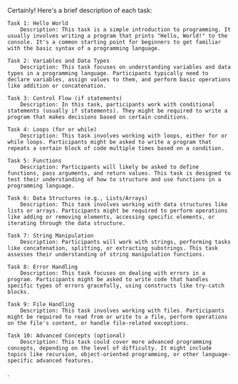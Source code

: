 Certainly! Here's a brief description of each task:

    Task 1: Hello World
        Description: This task is a simple introduction to programming. It usually involves writing a program that prints "Hello, World!" to the console. It's a common starting point for beginners to get familiar with the basic syntax of a programming language.

    Task 2: Variables and Data Types
        Description: This task focuses on understanding variables and data types in a programming language. Participants typically need to declare variables, assign values to them, and perform basic operations like addition or concatenation.

    Task 3: Control Flow (if statements)
        Description: In this task, participants work with conditional statements (usually if statements). They might be required to write a program that makes decisions based on certain conditions.

    Task 4: Loops (for or while)
        Description: This task involves working with loops, either for or while loops. Participants might be asked to write a program that repeats a certain block of code multiple times based on a condition.

    Task 5: Functions
        Description: Participants will likely be asked to define functions, pass arguments, and return values. This task is designed to test their understanding of how to structure and use functions in a programming language.

    Task 6: Data Structures (e.g., Lists/Arrays)
        Description: This task involves working with data structures like lists or arrays. Participants might be required to perform operations like adding or removing elements, accessing specific elements, or iterating through the data structure.

    Task 7: String Manipulation
        Description: Participants will work with strings, performing tasks like concatenation, splitting, or extracting substrings. This task assesses their understanding of string manipulation functions.

    Task 8: Error Handling
        Description: This task focuses on dealing with errors in a program. Participants might be asked to write code that handles specific types of errors gracefully, using constructs like try-catch blocks.

    Task 9: File Handling
        Description: This task involves working with files. Participants might be required to read from or write to a file, perform operations on the file's content, or handle file-related exceptions.

    Task 10: Advanced Concepts (optional)
        Description: This task could cover more advanced programming concepts, depending on the level of difficulty. It might include topics like recursion, object-oriented programming, or other language-specific advanced features.
.

